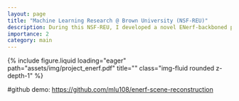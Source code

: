 ```yaml
---
layout: page
title: "Machine Learning Research @ Brown University (NSF-REU)"
description: During this NSF-REU, I developed a novel ENerf-backboned pipeline to optimize instantaneous 2D→3D data conversion for VR teleoperation, achieving a ~110° field-of-view. I conducted camera calibration for Boston Dynamics’ Spot robots and performed baseline tests. I also improved robot arm motion control using inverse kinematics through MR headsets. I presented this work at Leadership Alliance National Conference 2023 and Tanner Conference 2023.
importance: 2
category: main
---
```


<div class="row">
    <div class="col-sm mt-3 mt-md-0">
        {% include figure.liquid loading="eager" path="assets/img/project_enerf.pdf" title="" class="img-fluid rounded z-depth-1" %}
    </div>
</div>


#github demo: https://github.com/mlu108/enerf-scene-reconstruction
